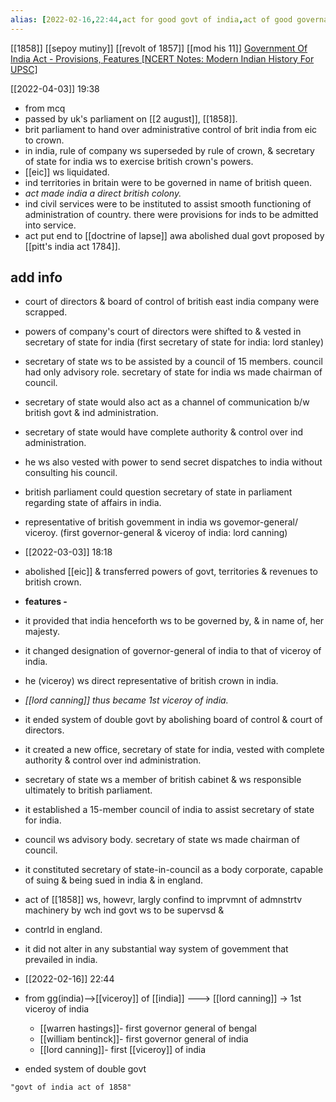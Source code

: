 ```yaml
---
alias: [2022-02-16,22:44,act for good govt of india,act of good governance,empress of india,lord canning,dual control end,,,,,,,,,]
---
```

[[1858]] [[sepoy mutiny]] [[revolt of 1857]] [[mod his 11]]
[Government Of India Act - Provisions, Features [NCERT Notes: Modern Indian History For UPSC]](https://byjus.com/free-ias-prep/ncert-notes-government-of-india-act-1858/)

[[2022-04-03]] 19:38
- from mcq
- passed by uk's parliament on [[2 august]], [[1858]].
- brit parliament to hand over administrative control of brit india from eic to crown.
- in india, rule of company ws superseded by rule of crown, & secretary of state for india ws to exercise british crown's powers.
- [[eic]] ws liquidated.
- ind territories in britain were to be governed in name of british queen.
- *act made india a direct british colony.*
- ind civil services were to be instituted to assist smooth functioning of administration of country. there were provisions for inds to be admitted into service.
- act put end to [[doctrine of lapse]] awa abolished dual govt proposed by [[pitt's india act 1784]].

## add info
- court of directors & board of control of british east india company were scrapped.
- powers of company's court of directors were shifted to & vested in secretary of state for india (first secretary of state for india: lord stanley)
- secretary of state ws to be assisted by a council of 15 members. council had only advisory role. secretary of state for india ws made chairman of council.
- secretary of state would also act as a channel of communication b/w british govt & ind administration.
- secretary of state would have complete authority & control over ind administration.
- he ws also vested with power to send secret dispatches to india without consulting his council.
- british parliament could question secretary of state in parliament regarding state of affairs in india.
- representative of british govemment in india ws govemor-general/ viceroy. (first governor-general & viceroy of india: lord canning)

- [[2022-03-03]] 18:18
- abolished [[eic]] & transferred powers of govt, territories & revenues to british crown.
- **features -**
- it provided that india henceforth ws to be governed by, & in name of, her majesty.
- it changed designation of governor-general of india to that of viceroy of india.
- he (viceroy) ws direct representative of british crown in india.
- *[[lord canning]] thus became 1st viceroy of india.*
- it ended system of double govt by abolishing board of control & court of directors.
- it created a new office, secretary of state for india, vested with complete authority & control over ind administration.
- secretary of state ws a member of british cabinet & ws responsible ultimately to british parliament.

- it established a 15-member council of india to assist secretary of state for india.
- council ws advisory body. secretary of state ws made chairman of council.
- it constituted secretary of state-in-council as a body corporate, capable of suing & being sued in india & in england.

- act of [[1858]] ws, howevr, largly confind to imprvmnt of admnstrtv machinery by wch ind govt ws to be supervsd & 
- contrld in england.
- it did not alter in any substantial way system of govemment that prevailed in india.

- [[2022-02-16]] 22:44
- from gg(india)–>[[viceroy]] of [[india]] --—> [[lord canning]] → 1st viceroy of india
	- [[warren hastings]]- first governor general of bengal
	- [[william bentinck]]- first governor general of india
	- [[lord canning]]- first [[viceroy]] of india
- ended system of double govt
```query
"govt of india act of 1858"
```
